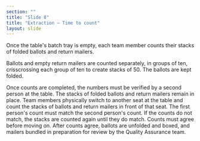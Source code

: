 ```yaml
---
section: ""
title: "Slide 8"
title: "Extraction – Time to count"
layout: slide
---
```


Once the table's batch tray is empty, each team member counts their stacks of folded ballots and return mailers.

Ballots and empty return mailers are counted separately, in groups of ten, crisscrossing each group of ten to create stacks of 50. The ballots are kept folded.

Once counts are completed, the numbers must be verified by a second person at the table. The stacks of folded ballots and return mailers remain in place. Team members physically switch to another seat at the table and count the stacks of ballots and return mailers in front of that seat. The first person's count must match the second person's count. If the counts do not match, the stacks are counted again until they do match. Counts must agree before moving on. After counts agree, ballots are unfolded and boxed, and mailers bundled in preparation for review by the Quality Assurance team.
